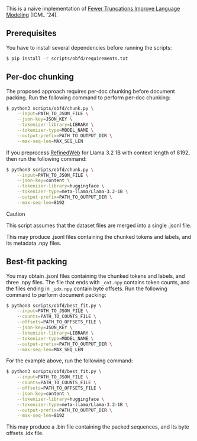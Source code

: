 This is a naive implementation of [Fewer Truncations Improve Language Modeling](https://proceedings.mlr.press/v235/ding24f.html) [ICML '24].

## Prerequisites

You have to install several dependencies before running the scripts:

```bash
$ pip install -r scripts/obfd/requirements.txt
```

## Per-doc chunking

The proposed approach requires per-doc chunking before document packing.
Run the following command to perform per-doc chunking:

```bash
$ python3 scripts/obfd/chunk.py \
    --input=PATH_TO_JSON_FILE \
    --json-key=JSON_KEY \
    --tokenizer-library=LIBRARY \
    --tokenizer-type=MODEL_NAME \
    --output-prefix=PATH_TO_OUTPUT_DIR \
    --max-seq-len=MAX_SEQ_LEN
```

If you preprocess [RefinedWeb](https://huggingface.co/datasets/tiiuae/falcon-refinedweb) for Llama 3.2 1B with context length of 8192, then run the following command:

```bash
$ python3 scripts/obfd/chunk.py \
    --input=PATH_TO_JSON_FILE \
    --json-key=content \
    --tokenizer-library=huggingface \
    --tokenizer-type=meta-llama/Llama-3.2-1B \
    --output-prefix=PATH_TO_OUTPUT_DIR \
    --max-seq-len=8192
```

> [!CAUTION]
> This script assumes that the dataset files are merged into a single .jsonl file.

This may produce .jsonl files containing the chunked tokens and labels, and its metadata .npy files.

## Best-fit packing

You may obtain .jsonl files containing the chunked tokens and labels, and three .npy files.
The file that ends with `_cnt.npy` contains token counts, and the files ending in `_idx.npy` contain byte offsets.
Run the following command to perform document packing:

```bash
$ python3 scripts/obfd/best_fit.py \
    --input=PATH_TO_JSON_FILE \
    --counts=PATH_TO_COUNTS_FILE \
    --offsets=PATH_TO_OFFSETS_FILE \
    --json-key=JSON_KEY \
    --tokenizer-library=LIBRARY \
    --tokenizer-type=MODEL_NAME \
    --output-prefix=PATH_TO_OUTPUT_DIR \
    --max-seq-len=MAX_SEQ_LEN
```

For the example above, run the following command:

```bash
$ python3 scripts/obfd/best_fit.py \
    --input=PATH_TO_JSON_FILE \
    --counts=PATH_TO_COUNTS_FILE \
    --offsets=PATH_TO_OFFSETS_FILE \
    --json-key=content \
    --tokenizer-library=huggingface \
    --tokenizer-type=meta-llama/Llama-3.2-1B \
    --output-prefix=PATH_TO_OUTPUT_DIR \
    --max-seq-len=8192
```

This may produce a .bin file containing the packed sequences, and its byte offsets .idx file.
